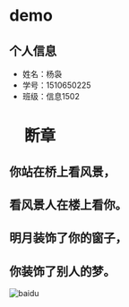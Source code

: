 # demo
## 个人信息
* 姓名：杨袅
* 学号：1510650225
* 班级：信息1502

#       断章
## 你站在桥上看风景， 
## 看风景人在楼上看你。 
## 明月装饰了你的窗子， 
## 你装饰了别人的梦。
 
 
![baidu](http://www.baidu.com/img/bdlogo.gif "百度logo")

